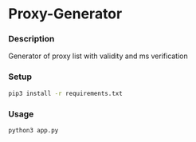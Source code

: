 # Proxy-Generator 

### Description
Generator of proxy list with validity and ms verification

### Setup
```bash
pip3 install -r requirements.txt
```

### Usage
```bash
python3 app.py
```